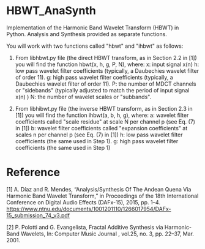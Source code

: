 # HBWT_AnaSynth
Implementation of the Harmonic Band Wavelet Transform (HBWT) in Python.
Analysis and Synthesis provided as separate functions.

You will work with two functions called "hbwt" and "ihbwt" as follows:

1. From libhbwt.py file (the direct HBWT transform, as in Section 2.2 in [1]) you will find the function hbwt(x, h, g, P, N), where:
x: input signal x(n)
h: low pass wavelet filter coefficients (typically, a Daubechies wavelet filter of order 11).
g: high pass wavelet filter coefficients (typically, a Daubechies wavelet filter of order 11).
P: the number of MDCT channels or "sidebands" (typically adjusted to match the period of input signal x(n) )
N: the number of wavelet scales or "subbands".

2. From libhibwt.py file (the inverse HBWT transform, as in Section 2.3 in [1]) you will find the function ihbwt(a, b, h, g), where:
a: wavelet filter coefficients called "scale residue" at scale N per channel p (see Eq. (7) in [1])
b: wavelet filter coefficients called "expansion coefficients" at scales n per channel p (see Eq. (7) in [1])
h: low pass wavelet filter coefficients (the same used in Step 1).
g: high pass wavelet filter coefficients (the same used in Step 1)

# Reference
[1] A. Díaz and R. Mendes, “Analysis/Synthesis Of The Andean Quena Via Harmonic Band Wavelet Transform,” in Proceedings of the 18th International Conference on Digital Audio Effects (DAFx-15), 2015, pp. 1–4.
https://www.ntnu.edu/documents/1001201110/1266017954/DAFx-15_submission_74_v3.pdf

[2] P. Polotti and G. Evangelista, Fractal Additive Synthesis via Harmonic-Band Wavelets, In: Computer Music Journal , vol.25, no. 3, pp. 22–37, Mar. 2001.
